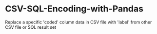 # CSV-SQL-Encoding-with-Pandas
Replace a specific 'coded' column data in CSV file with 'label' from other CSV file or SQL result set
